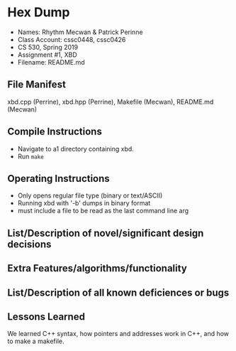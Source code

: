 # Hex Dump
* Names: Rhythm Mecwan & Patrick Perinne
* Class Account: cssc0448, cssc0426
* CS 530, Spring 2019
* Assignment #1, XBD
* Filename: README.md

## File Manifest
xbd.cpp (Perrine), xbd.hpp (Perrine), Makefile (Mecwan), README.md (Mecwan)

## Compile Instructions
* Navigate to a1 directory containing xbd.
* Run `make`

## Operating Instructions
* Only opens regular file type (binary or text/ASCII)
* Running xbd with '-b' dumps in binary format
* must include a file to be read as the last command line arg

## List/Description of novel/significant design decisions

## Extra Features/algorithms/functionality

## List/Description of all known deficiences or bugs

## Lessons Learned
We learned C++ syntax, how pointers and addresses work in C++, and how to make a makefile.
